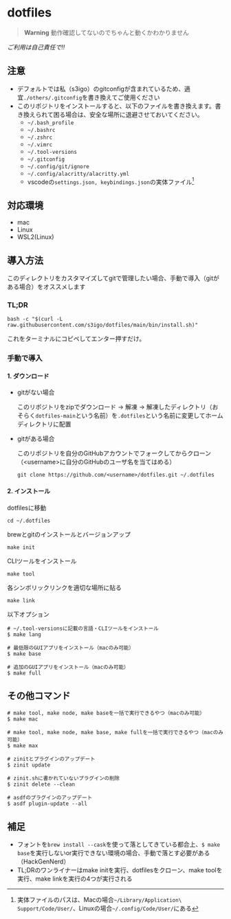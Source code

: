 # dotfiles

> **Warning**
> 動作確認してないのでちゃんと動くかわかりません

*ご利用は自己責任で!!*

## 注意

- デフォルトでは私（s3igo）のgitconfigが含まれているため、適宜`./others/.gitconfig`を書き換えてご使用ください
- このリポジトリをインストールすると、以下のファイルを書き換えます。書き換えられて困る場合は、安全な場所に退避させておいてください。
    - `~/.bash_profile`
    - `~/.bashrc`
    - `~/.zshrc`
    - `~/.vimrc`
    - `~/.tool-versions`
    - `~/.gitconfig`
    - `~/.config/git/ignore`
    - `~/.config/alacritty/alacritty.yml`
    - vscodeの`settings.json, keybindings.json`の実体ファイル[^1]

## 対応環境

- mac
- Linux
- WSL2(Linux)

## 導入方法

このディレクトリをカスタマイズしてgitで管理したい場合、手動で導入（gitがある場合）をオススメします

### TL;DR

```shell
bash -c "$(curl -L raw.githubusercontent.com/s3igo/dotfiles/main/bin/install.sh)"
```

これをターミナルにコピペしてエンター押すだけ。

### 手動で導入

#### 1. ダウンロード

- gitがない場合

    このリポジトリをzipでダウンロード -> 解凍 -> 解凍したディレクトリ（おそらく`dotfiles-main`という名前）を`.dotfiles`という名前に変更してホームディレクトリに配置
- gitがある場合

    このリポジトリを自分のGitHubアカウントでフォークしてからクローン（\<username\>に自分のGitHubのユーザ名を当てはめる）

    ```shell
    git clone https://github.com/<username>/dotfiles.git ~/.dotfiles
    ```

#### 2. インストール

dotfilesに移動

```shell
cd ~/.dotfiles
```

brewとgitのインストールとバージョンアップ

```shell
make init
```

CLIツールをインストール

```shell
make tool
```

各シンボリックリンクを適切な場所に貼る

```shell
make link
```

以下オプション

```shell
# ~/.tool-versionsに記載の言語・CLIツールをインストール
$ make lang

# 最低限のGUIアプリをインストール（macのみ可能）
$ make base

# 追加のGUIアプリをインストール（macのみ可能）
$ make full
```

## その他コマンド

```shell
# make tool, make node, make baseを一括で実行できるやつ（macのみ可能）
$ make mac

# make tool, make node, make base, make fullを一括で実行できるやつ（macのみ可能）
$ make max

# zinitとプラグインのアップデート
$ zinit update

# zinit.shに書かれていないプラグインの削除
$ zinit delete --clean

# asdfのプラグインのアップデート
$ asdf plugin-update --all
```

## 補足

- フォントを`brew install --cask`を使って落としてきている都合上、`$ make base`を実行しないor実行できない環境の場合、手動で落とす必要がある（HackGenNerd）
- TL;DRのワンライナーはmake initを実行、dotfilesをクローン、make toolを実行、make linkを実行の4つが実行される

[^1]: 実体ファイルのパスは、Macの場合`~/Library/Application\ Support/Code/User/`、Linuxの場合`~/.config/Code/User/`にある
